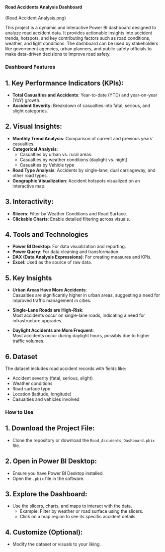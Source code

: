 #### Road Accidents Analysis Dashboard

(Road Accident Analysis.png)

This project is a dynamic and interactive Power BI dashboard designed to analyze road accident data. It provides actionable insights into accident trends, hotspots, and key contributing factors such as road conditions, weather, and light conditions. The dashboard can be used by stakeholders like government agencies, urban planners, and public safety officials to make data-driven decisions to improve road safety.

### Dashboard Features

## 1. Key Performance Indicators (KPIs):
- **Total Casualties and Accidents**: Year-to-date (YTD) and year-on-year (YoY) growth.
- **Accident Severity**: Breakdown of casualties into fatal, serious, and slight categories.

## 2. Visual Insights:
- **Monthly Trend Analysis**: Comparison of current and previous years' casualties.
- **Categorical Analysis**:
  - Casualties by urban vs. rural areas.
  - Casualties by weather conditions (daylight vs. night).
  - Casualties by Vehicle type 
- **Road Type Analysis**: Accidents by single-lane, dual carriageway, and other road types.
- **Geographic Visualization**: Accident hotspots visualized on an interactive map.

## 3. Interactivity:
- **Slicers**: Filter by Weather Conditions and Road Surface.
- **Clickable Charts**: Enable detailed filtering across visuals.

## 4. Tools and Technologies
- **Power BI Desktop**: For data visualization and reporting.
- **Power Query**: For data cleaning and transformation.
- **DAX (Data Analysis Expressions)**: For creating measures and KPIs.
- **Excel**: Used as the source of raw data.

## 5. Key Insights

- **Urban Areas Have More Accidents**:  
  Casualties are significantly higher in urban areas, suggesting a need for improved traffic management in cities.

- **Single-Lane Roads are High-Risk**:  
  Most accidents occur on single-lane roads, indicating a need for infrastructure upgrades.

- **Daylight Accidents are More Frequent**:  
  Most accidents occur during daylight hours, possibly due to higher traffic volumes.

## 6. Dataset

The dataset includes road accident records with fields like:
- Accident severity (fatal, serious, slight)
- Weather conditions
- Road surface type
- Location (latitude, longitude)
- Casualties and vehicles involved

### How to Use

## 1. Download the Project File:
- Clone the repository or download the `Road_Accidents_Dashboard.pbix` file.

## 2. Open in Power BI Desktop:
- Ensure you have Power BI Desktop installed.
- Open the `.pbix` file in the software.

## 3. Explore the Dashboard:
- Use the slicers, charts, and maps to interact with the data.
  - Example: Filter by weather or road surface using the slicers.
  - Click on a map region to see its specific accident details.

## 4. Customize (Optional):
- Modify the dataset or visuals to your liking.


